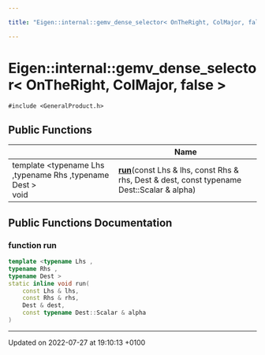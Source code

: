 ```yaml
---

title: "Eigen::internal::gemv_dense_selector< OnTheRight, ColMajor, false >"

---
```


# Eigen::internal::gemv_dense_selector< OnTheRight, ColMajor, false >






`#include <GeneralProduct.h>`

## Public Functions

|                | Name           |
| -------------- | -------------- |
| template <typename Lhs ,typename Rhs ,typename Dest \> <br>void | **[run](http://example.org/classes/structeigen_1_1internal_1_1gemv__dense__selector_3_01ontheright_00_01colmajor_00_01false_01_4/#function-run)**(const Lhs & lhs, const Rhs & rhs, Dest & dest, const typename Dest::Scalar & alpha) |

## Public Functions Documentation

### function run

```cpp
template <typename Lhs ,
typename Rhs ,
typename Dest >
static inline void run(
    const Lhs & lhs,
    const Rhs & rhs,
    Dest & dest,
    const typename Dest::Scalar & alpha
)
```


-------------------------------

Updated on 2022-07-27 at 19:10:13 +0100